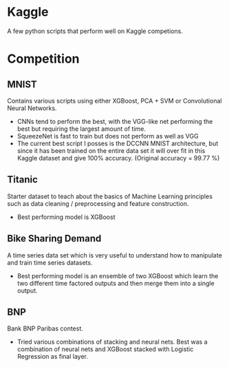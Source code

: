 # Kaggle

A few python scripts that perform well on Kaggle competions.

# Competition
## MNIST

Contains various scripts using either XGBoost, PCA + SVM or Convolutional Neural Networks. 

- CNNs tend to perform the best, with the VGG-like net performing the best but requiring the largest amount of time. 
- SqueezeNet is fast to train but does not perform as well as VGG
- The current best script I posses is the DCCNN MNIST architecture, but since it has been trained on the entire data set it will 
over fit in this Kaggle dataset and give 100% accuracy. (Original accuracy = 99.77 %)

## Titanic

Starter dataset to teach about the basics of Machine Learning principles such as data cleaning / preprocessing and feature construction.

- Best performing model is XGBoost 

## Bike Sharing Demand

A time series data set which is very useful to understand how to manipulate and train time series datasets. 

- Best performing model is an ensemble of two XGBoost which learn the two different time factored outputs and then merge them into a single output.

## BNP

Bank BNP Paribas contest.

- Tried various combinations of stacking and neural nets. Best was a combination of neural nets and XGBoost stacked with Logistic Regression as final layer.
